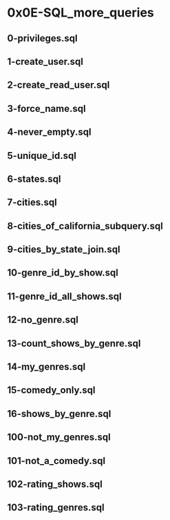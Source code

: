 # 0x0E-SQL_more_queries
## 0-privileges.sql
## 1-create_user.sql
## 2-create_read_user.sql
## 3-force_name.sql
## 4-never_empty.sql
## 5-unique_id.sql
## 6-states.sql
## 7-cities.sql
## 8-cities_of_california_subquery.sql
## 9-cities_by_state_join.sql
## 10-genre_id_by_show.sql
## 11-genre_id_all_shows.sql
## 12-no_genre.sql
## 13-count_shows_by_genre.sql
## 14-my_genres.sql
## 15-comedy_only.sql
## 16-shows_by_genre.sql
## 100-not_my_genres.sql
## 101-not_a_comedy.sql
## 102-rating_shows.sql
## 103-rating_genres.sql
